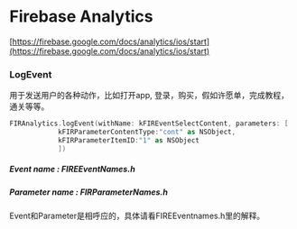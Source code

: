 # Firebase Analytics

[https://firebase.google.com/docs/analytics/ios/start](https://firebase.google.com/docs/analytics/ios/start)

### LogEvent

 用于发送用户的各种动作，比如打开app,  登录，购买，假如许愿单，完成教程，通关等等。

```swift
FIRAnalytics.logEvent(withName: kFIREventSelectContent, parameters: [
            kFIRParameterContentType:"cont" as NSObject,
            kFIRParameterItemID:"1" as NSObject
            ])
```

##### Event name : FIREEventNames.h

##### Parameter name : FIRParameterNames.h

Event和Parameter是相呼应的，具体请看FIREEventnames.h里的解释。



